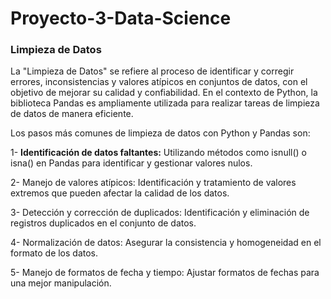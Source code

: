 # Proyecto-3-Data-Science

### Limpieza de Datos

La "Limpieza de Datos" se refiere al proceso de identificar y corregir errores, inconsistencias y valores atípicos en conjuntos de datos, con el objetivo de mejorar su calidad y confiabilidad. En el contexto de Python, la biblioteca Pandas es ampliamente utilizada para realizar tareas de limpieza de datos de manera eficiente.

Los pasos más comunes de limpieza de datos con Python y Pandas son:

  1-  **Identificación de datos faltantes:** Utilizando métodos como isnull() o isna() en Pandas para identificar y gestionar valores nulos.

  2-  Manejo de valores atípicos: Identificación y tratamiento de valores extremos que pueden afectar la calidad de los datos.

  3-  Detección y corrección de duplicados: Identificación y eliminación de registros duplicados en el conjunto de datos.

  4-  Normalización de datos: Asegurar la consistencia y homogeneidad en el formato de los datos.

  5-  Manejo de formatos de fecha y tiempo: Ajustar formatos de fechas para una mejor manipulación.
